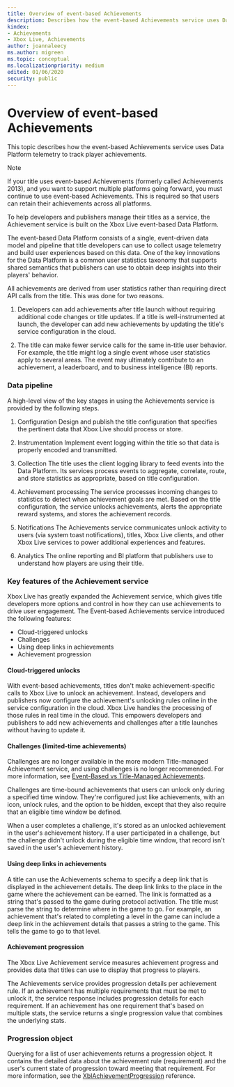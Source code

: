 ```yaml
---
title: Overview of event-based Achievements
description: Describes how the event-based Achievements service uses Data Platform telemetry to track player achievements.
kindex:
- Achievements
- Xbox Live, Achievements
author: joannaleecy
ms.author: migreen
ms.topic: conceptual
ms.localizationpriority: medium
edited: 01/06/2020
security: public
---
```


# Overview of event-based Achievements

This topic describes how the event-based Achievements service uses Data Platform telemetry to track player achievements.
> [!NOTE]
> If your title uses event-based Achievements (formerly called Achievements 2013), and you want to support multiple platforms going forward, you must continue to use event-based Achievements. This is required so that users can retain their achievements across all platforms.



To help developers and publishers manage their titles as a service, the Achievement service is built on the Xbox Live event-based Data Platform.

The event-based Data Platform consists of a single, event-driven data model and pipeline that title developers can use to collect usage telemetry and build user experiences based on this data. One of the key innovations for the Data Platform is a common user statistics taxonomy that supports shared semantics that publishers can use to obtain deep insights into their players' behavior.

All achievements are derived from user statistics rather than requiring direct API calls from the title. This was done for two reasons.

1. Developers can add achievements after title launch without requiring additional code changes or title updates. If a title is well-instrumented at launch, the developer can add new achievements by updating the title's service configuration in the cloud.

2. The title can make fewer service calls for the same in-title user behavior. For example, the title might log a single event whose user statistics apply to several areas. The event may ultimately contribute to an achievement, a leaderboard, and to business intelligence (BI) reports.

### Data pipeline

A high-level view of the key stages in using the Achievements service is provided by the following steps.

1. Configuration
  Design and publish the title configuration that specifies the pertinent data that Xbox Live should process or store.

2. Instrumentation
  Implement event logging within the title so that data is properly encoded and transmitted.

3. Collection
  The title uses the client logging library to feed events into the Data Platform. Its services process events to aggregate, correlate, route, and store statistics as appropriate, based on title configuration.

4. Achievement processing
  The service processes incoming changes to statistics to detect when achievement goals are met. Based on the title configuration, the service unlocks achievements, alerts the appropriate reward systems, and stores the achievement records.

5. Notifications
  The Achievements service communicates unlock activity to users (via system toast notifications), titles, Xbox Live clients, and other Xbox Live services to power additional experiences and features.

6. Analytics
  The online reporting and BI platform that publishers use to understand how players are using their title.

### Key features of the Achievement service

Xbox Live has greatly expanded the Achievement service, which gives title developers more options and control in how they can use achievements to drive user engagement.
The Event-based Achievements service introduced the following features:
* Cloud-triggered unlocks
* Challenges
* Using deep links in achievements
* Achievement progression

#### Cloud-triggered unlocks

With event-based achievements, titles don't make achievement-specific calls to Xbox Live to unlock an achievement. Instead, developers and publishers now configure the achievement's unlocking rules online in the service configuration in the cloud. Xbox Live handles the processing of those rules  in real time in the cloud. This empowers developers and publishers to add new achievements and challenges after a title launches without having to update it.

#### Challenges (limited-time achievements)

Challenges are no longer available in the more modern Title-managed Achievement service, and using challenges is no longer recommended. For more information, see [Event-Based vs Title-Managed Achievements](../live-achievements-eb-vs-tm.md).

 Challenges are time-bound achievements that users can unlock only during a specified time window. They're configured just like achievements, with an icon, unlock rules, and the option to be hidden, except that they also require that an eligible time window be defined.

When a user completes a challenge, it's stored as an unlocked achievement in the user's achievement history. If a user participated in a challenge, but the challenge didn't unlock during the eligible time window, that record isn't saved in the user's achievement history.

#### Using deep links in achievements

A title can use the Achievements schema to specify a deep link that is displayed in the achievement details. The deep link links to the place in the game where the achievement can be earned. The link is formatted as a string that's passed to the game during protocol activation. The title must parse the string to determine where in the game to go. For example, an achievement that's related to completing a level in the game can include a deep link in the achievement details that passes a string to the game. This tells the game to go to that level.

#### Achievement progression

The Xbox Live Achievement service measures achievement progress and provides data that titles can use to display that progress to players.

The Achievements service provides progression details per achievement rule. If an achievement has multiple requirements that must be met to unlock it, the service response includes progression details for each requirement. If an achievement has one requirement that's based on multiple stats, the service returns a single progression value that combines the underlying stats.

### Progression object

Querying for a list of user achievements returns a progression object. It contains the detailed data about the achievement rule (requirement) and the user's current state of progression toward meeting that requirement. For more information, see the [XblAchievementProgression](../../../../../reference/live/xsapi-c/achievements_c/structs/xblachievementprogression.md) reference.